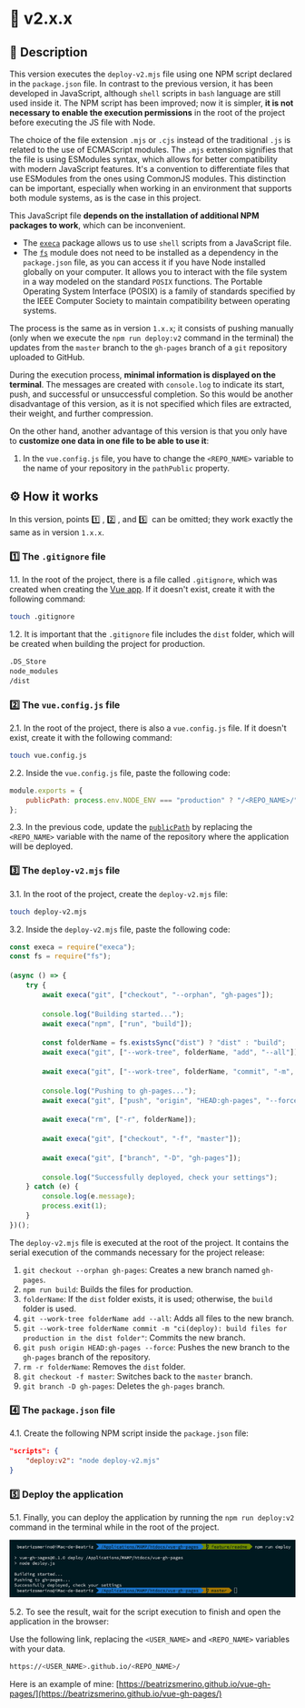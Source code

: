 # 🔖 v2.x.x

## 🎯 Description

This version executes the `deploy-v2.mjs` file using one NPM script declared in the `package.json` file. In contrast to the previous version, it has been developed in JavaScript, although `shell` scripts in `bash` language are still used inside it. The NPM script has been improved; now it is simpler, **it is not necessary to enable the execution permissions** in the root of the project before executing the JS file with Node.

The choice of the file extension `.mjs` or `.cjs` instead of the traditional `.js` is related to the use of ECMAScript modules. The `.mjs` extension signifies that the file is using ESModules syntax, which allows for better compatibility with modern JavaScript features. It's a convention to differentiate files that use ESModules from the ones using CommonJS modules. This distinction can be important, especially when working in an environment that supports both module systems, as is the case in this project.

This JavaScript file **depends on the installation of additional NPM packages to work**, which can be inconvenient.

- The [`execa`](https://www.npmjs.com/package/execa) package allows us to use `shell` scripts from a JavaScript file.
- The [`fs`](https://nodejs.org/api/fs.html) module does not need to be installed as a dependency in the `package.json` file, as you can access it if you have Node installed globally on your computer. It allows you to interact with the file system in a way modeled on the standard `POSIX` functions. The Portable Operating System Interface (POSIX) is a family of standards specified by the IEEE Computer Society to maintain compatibility between operating systems.

The process is the same as in version `1.x.x`; it consists of pushing manually (only when we execute the `npm run deploy:v2` command in the terminal) the updates from the `master` branch to the `gh-pages` branch of a `git` repository uploaded to GitHub.

During the execution process, **minimal information is displayed on the terminal**. The messages are created with `console.log` to indicate its start, push, and successful or unsuccessful completion. So this would be another disadvantage of this version, as it is not specified which files are extracted, their weight, and further compression.

On the other hand, another advantage of this version is that you only have to **customize one data in one file to be able to use it**:

1. In the `vue.config.js` file, you have to change the `<REPO_NAME>` variable to the name of your repository in the `pathPublic` property.

## ⚙️ How it works

In this version, points 1️⃣&nbsp;, 2️⃣&nbsp;, and 5️⃣&nbsp; can be omitted; they work exactly the same as in version `1.x.x`.

### 1️⃣ The `.gitignore` file

1.1. In the root of the project, there is a file called `.gitignore`, which was created when creating the [Vue app](https://cli.vuejs.org/guide/creating-a-project.html). If it doesn't exist, create it with the following command:

```bash
touch .gitignore
```

1.2. It is important that the `.gitignore` file includes the `dist` folder, which will be created when building the project for production.

```bash
.DS_Store
node_modules
/dist
```

### 2️⃣ The `vue.config.js` file

2.1. In the root of the project, there is also a `vue.config.js` file. If it doesn't exist, create it with the following command:

```bash
touch vue.config.js
```

2.2. Inside the `vue.config.js` file, paste the following code:

```javascript
module.exports = {
	publicPath: process.env.NODE_ENV === "production" ? "/<REPO_NAME>/" : "/"
};
```

2.3. In the previous code, update the [`publicPath`](https://cli.vuejs.org/config/#publicpath) by replacing the `<REPO_NAME>` variable with the name of the repository where the application will be deployed.

### 3️⃣ The `deploy-v2.mjs` file

3.1. In the root of the project, create the `deploy-v2.mjs` file:

```bash
touch deploy-v2.mjs
```

3.2. Inside the `deploy-v2.mjs` file, paste the following code:

```javascript
const execa = require("execa");
const fs = require("fs");

(async () => {
	try {
		await execa("git", ["checkout", "--orphan", "gh-pages"]);

		console.log("Building started...");
		await execa("npm", ["run", "build"]);

		const folderName = fs.existsSync("dist") ? "dist" : "build";
		await execa("git", ["--work-tree", folderName, "add", "--all"]);

		await execa("git", ["--work-tree", folderName, "commit", "-m", "ci(deploy): build files for production in the dist folder"]);

		console.log("Pushing to gh-pages...");
		await execa("git", ["push", "origin", "HEAD:gh-pages", "--force"]);

		await execa("rm", ["-r", folderName]);

		await execa("git", ["checkout", "-f", "master"]);

		await execa("git", ["branch", "-D", "gh-pages"]);

		console.log("Successfully deployed, check your settings");
	} catch (e) {
		console.log(e.message);
		process.exit(1);
	}
})();
```

The `deploy-v2.mjs` file is executed at the root of the project. It contains the serial execution of the commands necessary for the project release:

1. `git checkout --orphan gh-pages`: Creates a new branch named `gh-pages`.
2. `npm run build`: Builds the files for production.
3. `folderName`: If the `dist` folder exists, it is used; otherwise, the `build` folder is used.
4. `git --work-tree folderName add --all`: Adds all files to the new branch.
5. `git --work-tree folderName commit -m "ci(deploy): build files for production in the dist folder"`: Commits the new branch.
6. `git push origin HEAD:gh-pages --force`: Pushes the new branch to the `gh-pages` branch of the repository.
7. `rm -r folderName`: Removes the `dist` folder.
8. `git checkout -f master`: Switches back to the `master` branch.
9. `git branch -D gh-pages`: Deletes the `gh-pages` branch.

### 4️⃣ The `package.json` file

4.1. Create the following NPM script inside the `package.json` file:

```json
"scripts": {
	"deploy:v2": "node deploy-v2.mjs"
}
```

### 5️⃣ Deploy the application

5.1. Finally, you can deploy the application by running the `npm run deploy:v2` command in the terminal while in the root of the project.

![Info of Vue deployment in the terminal](./README/images/deploy-v2.jpg)

5.2. To see the result, wait for the script execution to finish and open the application in the browser:

Use the following link, replacing the `<USER_NAME>` and `<REPO_NAME>` variables with your data.

```bash
https://<USER_NAME>.github.io/<REPO_NAME>/
```

Here is an example of mine: [https://beatrizsmerino.github.io/vue-gh-pages/](https://beatrizsmerino.github.io/vue-gh-pages/)
